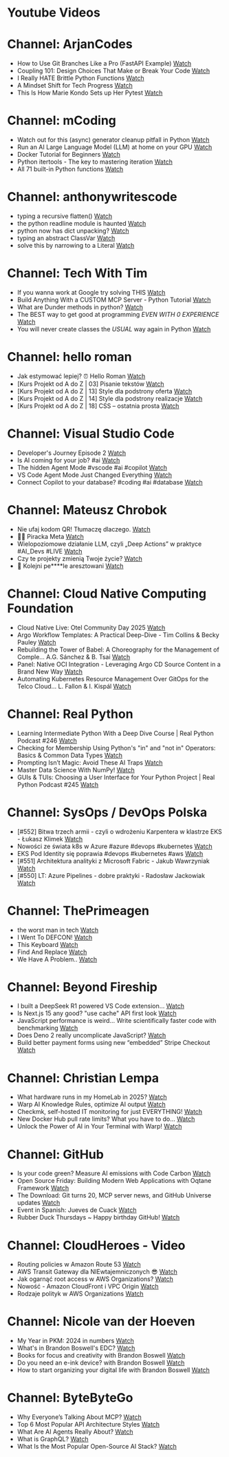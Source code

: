 
Youtube Videos
==============

# Channel: ArjanCodes
  
 - How to Use Git Branches Like a Pro (FastAPI Example)  [Watch](https://youtu.be/viAZQjs5lHk)  
 - Coupling 101: Design Choices That Make or Break Your Code  [Watch](https://youtu.be/MM9VQp-k0JQ)  
 - I Really HATE Brittle Python Functions  [Watch](https://youtu.be/g-Cytq7YDCc)  
 - A Mindset Shift for Tech Progress  [Watch](https://youtu.be/mwlL4ZbNh1Q)  
 - This Is How Marie Kondo Sets up Her Pytest  [Watch](https://youtu.be/jxqGsJEhiAg)
# Channel: mCoding
  
 - Watch out for this (async) generator cleanup pitfall in Python  [Watch](https://youtu.be/N56Jrqc7SBk)  
 - Run an AI Large Language Model (LLM) at home on your GPU  [Watch](https://youtu.be/RejIVgfER-4)  
 - Docker Tutorial for Beginners  [Watch](https://youtu.be/b0HMimUb4f0)  
 - Python itertools - The key to mastering iteration  [Watch](https://youtu.be/1p7xa_BHYDs)  
 - All 71 built-in Python functions  [Watch](https://youtu.be/7Qu_KXc7xSI)
# Channel: anthonywritescode
  
 - typing a recursive flatten()  [Watch](https://youtu.be/pXcV_OJI7j4)  
 - the python readline module is haunted  [Watch](https://youtu.be/b0JQkTWjg6g)  
 - python now has dict unpacking?  [Watch](https://youtu.be/eqiM0xRmFJg)  
 - typing an abstract ClassVar  [Watch](https://youtu.be/4Ge1mgogwdw)  
 - solve this by narrowing to a Literal  [Watch](https://youtu.be/WlErF7wQsds)
# Channel: Tech With Tim
  
 - If you wanna work at Google try solving THIS  [Watch](https://youtu.be/HsaGeSA8dAk)  
 - Build Anything With a CUSTOM MCP Server - Python Tutorial  [Watch](https://youtu.be/-8k9lGpGQ6g)  
 - What are Dunder methods in python?  [Watch](https://youtu.be/twzWPL-qVjk)  
 - The BEST way to get good at programming *EVEN WITH 0 EXPERIENCE*  [Watch](https://youtu.be/sy7SrVUA_rM)  
 - You will never create classes the *USUAL* way again in Python  [Watch](https://youtu.be/ENEo_Gv_V_s)
# Channel: hello roman
  
 - Jak estymować lepiej? ⏰  Hello Roman  [Watch](https://youtu.be/trm4-53gp4g)  
 - [Kurs Projekt od A do Z | 03] Pisanie tekstów  [Watch](https://youtu.be/vTmJh0nX6Sk)  
 - [Kurs Projekt od A do Z | 13] Style dla podstrony oferta  [Watch](https://youtu.be/vVJeRbTPT4U)  
 - [Kurs Projekt od A do Z | 14] Style dla podstrony realizacje  [Watch](https://youtu.be/dL-0uYN72mM)  
 - [Kurs Projekt od A do Z | 18] CSS – ostatnia prosta  [Watch](https://youtu.be/f8tPJdD1_TE)
# Channel: Visual Studio Code
  
 - Developer's Journey Episode 2  [Watch](https://youtu.be/SIO3bDGU96g)  
 - Is AI coming for your job? #ai  [Watch](https://youtu.be/jlGNECmZDI0)  
 - The hidden Agent Mode #vscode #ai #copilot  [Watch](https://youtu.be/MuMMgAoIyqY)  
 - VS Code Agent Mode Just Changed Everything  [Watch](https://youtu.be/dutyOc_cAEU)  
 - Connect Copilot to your database? #coding #ai #database  [Watch](https://youtu.be/RiQJbyCywvM)
# Channel: Mateusz Chrobok
  
 - Nie ufaj kodom QR! Tłumaczę dlaczego.  [Watch](https://youtu.be/k_A9Ai7EdD0)  
 - 🏴‍☠️ Piracka Meta  [Watch](https://youtu.be/1vTtZyQo1eM)  
 - Wielopoziomowe działanie LLM, czyli „Deep Actions” w praktyce #AI_Devs #LIVE  [Watch](https://youtu.be/HDHDntk1nis)  
 - Czy te projekty zmienią Twoje życie?  [Watch](https://youtu.be/w1GDUyTluPs)  
 - 🚓 Kolejni pe****le aresztowani  [Watch](https://youtu.be/lbiqe2c7WSE)
# Channel: Cloud Native Computing Foundation
  
 - Cloud Native Live: Otel Community Day 2025  [Watch](https://youtu.be/A8blir4JoRw)  
 - Argo Workflow Templates: A Practical Deep-Dive - Tim Collins & Becky Pauley  [Watch](https://youtu.be/0QeYA6_9cOg)  
 - Rebuilding the Tower of Babel: A Choreography for the Management of Comple... A.G. Sánchez & B. Tsai  [Watch](https://youtu.be/Dr11sYvXGQk)  
 - Panel: Native OCI Integration - Leveraging Argo CD Source Content in a Brand New Way  [Watch](https://youtu.be/NBZH6pqLto4)  
 - Automating Kubernetes Resource Management Over GitOps for the Telco Cloud... L. Fallon & I. Kispál  [Watch](https://youtu.be/Qoq7NgVWTUE)
# Channel: Real Python
  
 - Learning Intermediate Python With a Deep Dive Course | Real Python Podcast #246  [Watch](https://youtu.be/RQypBBW0aXc)  
 - Checking for Membership Using Python's "in" and "not in" Operators: Basics & Common Data Types  [Watch](https://youtu.be/IyGdJ_JoH6g)  
 - Prompting Isn’t Magic: Avoid These AI Traps  [Watch](https://youtu.be/p3MtyKwAU5o)  
 - Master Data Science With NumPy!  [Watch](https://youtu.be/sD6W3I2HiCo)  
 - GUIs & TUIs: Choosing a User Interface for Your Python Project | Real Python Podcast #245  [Watch](https://youtu.be/v4XV1NAMFms)
# Channel: SysOps / DevOps Polska
  
 - [#552] Bitwa trzech armii - czyli o wdrożeniu Karpentera w klastrze EKS - Łukasz Klimek  [Watch](https://youtu.be/-XopMapYLnU)  
 - Nowości ze świata k8s w Azure #azure #devops #kubernetes  [Watch](https://youtu.be/BRy-dpyo2Bs)  
 - EKS Pod Identity się poprawia #devops #kubernetes #aws  [Watch](https://youtu.be/Zkq6u5VwDs0)  
 - [#551] Architektura analityki z Microsoft Fabric - Jakub Wawrzyniak  [Watch](https://youtu.be/jvbjUsoa-8w)  
 - [#550] LT: Azure Pipelines - dobre praktyki - Radosław Jackowiak  [Watch](https://youtu.be/ZSOJ6Tr4-EA)
# Channel: ThePrimeagen
  
 - the worst man in tech  [Watch](https://youtu.be/A_XGsAl-LqY)  
 - I Went To DEFCON!  [Watch](https://youtu.be/GwcFxTuMYmU)  
 - This Keyboard  [Watch](https://youtu.be/dhuX9t2j5Hc)  
 - Find And Replace  [Watch](https://youtu.be/v2a6Nv7RSd0)  
 - We Have A Problem..  [Watch](https://youtu.be/1-0r90bm6CE)
# Channel: Beyond Fireship
  
 - I built a DeepSeek R1 powered VS Code extension…  [Watch](https://youtu.be/clJCDHml2cA)  
 - Is Next.js 15 any good? "use cache" API first look  [Watch](https://youtu.be/xWkozeculPo)  
 - JavaScript performance is weird... Write scientifically faster code with benchmarking  [Watch](https://youtu.be/_pWA4rbzvIg)  
 - Does Deno 2 really uncomplicate JavaScript?  [Watch](https://youtu.be/8IHhvkaVqVE)  
 - Build better payment forms using new “embedded” Stripe Checkout  [Watch](https://youtu.be/7WFXl4-aCxs)
# Channel: Christian Lempa
  
 - What hardware runs in my HomeLab in 2025?  [Watch](https://youtu.be/4QlawuxRY00)  
 - Warp AI Knowledge Rules, optimize AI output  [Watch](https://youtu.be/GZtWIU0T888)  
 - Checkmk, self-hosted IT monitoring for just EVERYTHING!  [Watch](https://youtu.be/Rb1_7gbgS7k)  
 - New Docker Hub pull rate limits? What you have to do…  [Watch](https://youtu.be/JNkLbT_2JQg)  
 - Unlock the Power of AI in Your Terminal with Warp!  [Watch](https://youtu.be/hETUdeBQqkI)
# Channel: GitHub
  
 - Is your code green? Measure AI emissions with Code Carbon  [Watch](https://youtu.be/Tki1yfdDOdE)  
 - Open Source Friday: Building Modern Web Applications with Oqtane Framework  [Watch](https://youtu.be/j7WID3q1yY0)  
 - The Download: Git turns 20, MCP server news, and GitHub Universe updates  [Watch](https://youtu.be/iMSyB9aWuAc)  
 - Event in Spanish: Jueves de Cuack  [Watch](https://youtu.be/htK7Lagh_YM)  
 - Rubber Duck Thursdays ~ Happy birthday GitHub!  [Watch](https://youtu.be/v9k0GazSqOY)
# Channel: CloudHeroes - Video
  
 - Routing policies w Amazon Route 53  [Watch](https://youtu.be/AJb-VYx7jvU)  
 - AWS Transit Gateway dla NIEwtajemniczonych 😎  [Watch](https://youtu.be/06n86Z0sr-k)  
 - Jak ogarnąć root access w AWS Organizations?  [Watch](https://youtu.be/q5Lyj7RYxBk)  
 - Nowość - Amazon CloudFront i VPC Origin  [Watch](https://youtu.be/QEpjk36AEIA)  
 - Rodzaje polityk w AWS Organizations  [Watch](https://youtu.be/IuSgrk7LA_4)
# Channel: Nicole van der Hoeven
  
 - My Year in PKM: 2024 in numbers  [Watch](https://youtu.be/NxCZ8GaM-Vw)  
 - What's in Brandon Boswell's EDC?  [Watch](https://youtu.be/Noswl0jCA4k)  
 - Books for focus and creativity with Brandon Boswell  [Watch](https://youtu.be/Ugc4U8Rx7RM)  
 - Do you need an e-ink device? with Brandon Boswell  [Watch](https://youtu.be/uUKPV6mWMFM)  
 - How to start organizing your digital life with Brandon Boswell  [Watch](https://youtu.be/Ykhyw3T3ICU)
# Channel: ByteByteGo
  
 - Why Everyone’s Talking About MCP?  [Watch](https://youtu.be/_d0duu3dED4)  
 - Top 6 Most Popular API Architecture Styles  [Watch](https://youtu.be/PNRbanEKGtw)  
 - What Are AI Agents Really About?  [Watch](https://youtu.be/eHEHE2fpnWQ)  
 - What is GraphQL?  [Watch](https://youtu.be/rQhost93z40)  
 - What Is the Most Popular Open-Source AI Stack?  [Watch](https://youtu.be/hFURlsMwU7c)